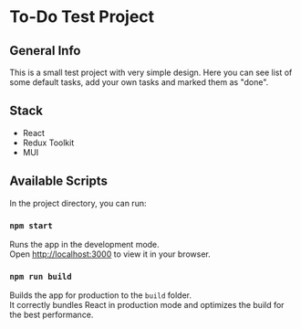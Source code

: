 # To-Do Test Project

## General Info
This is a small test project with very simple design.
Here you can see list of some default tasks, add your own tasks and marked them as "done".

## Stack
- React
- Redux Toolkit
- MUI
## Available Scripts

In the project directory, you can run:

### `npm start`

Runs the app in the development mode.\
Open [http://localhost:3000](http://localhost:3000) to view it in your browser.

### `npm run build`

Builds the app for production to the `build` folder.\
It correctly bundles React in production mode and optimizes the build for the best performance.
